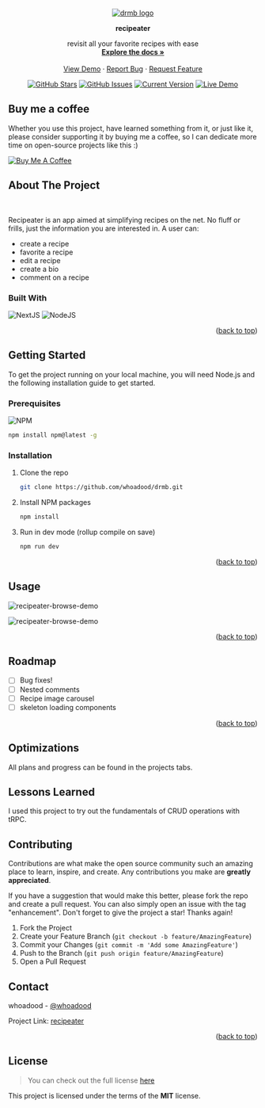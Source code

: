 <a name="readme-top" />
<br />

<div align="center">
  <a href="https://github.com/whoadood/recipeater">
    <img src="https://user-images.githubusercontent.com/82413454/201942312-be0d1107-4175-49f7-923f-1d17029069aa.png" alt="drmb logo">
  </a>

<strong>recipeater</strong>

  <p align="center">
    revisit all your favorite recipes with ease
    <br />
    <a href="https://github.com/recipeater/"><strong>Explore the docs »</strong></a>
    <br />
    <br />
    <a href="https://www.npmjs.com/package/recipeater">View Demo</a>
    ·
    <a href="https://github.com/whoadood/recipeater/issues">Report Bug</a>
    ·
    <a href="https://github.com/whoadood/recipeater/issues">Request Feature</a>
  </p>
</div>

<div align="center">

[![GitHub Stars](https://img.shields.io/github/stars/whoadood/recipeater.svg)](https://github.com/whoadood/recipeater/stargazers) [![GitHub Issues](https://img.shields.io/github/issues/whoadood/recipeater.svg)](https://github.com/whoadood/recipeater/issues) [![Current Version](https://img.shields.io/badge/version-1.0.0-green.svg)](https://github.com/whoadood/recipeater) [![Live Demo](https://img.shields.io/badge/demo-online-green.svg)](https://recipeater.vercel.app)

</div>

## Buy me a coffee

Whether you use this project, have learned something from it, or just like it, please consider supporting it by buying me a coffee, so I can dedicate more time on open-source projects like this :)

<a href="https://www.buymeacoffee.com/whoadood" target="_blank"><img src="https://www.buymeacoffee.com/assets/img/custom_images/orange_img.png" alt="Buy Me A Coffee" style="height: auto !important;width: auto !important;" ></a>

## About The Project

<!-- project main image -->

<br>
<!-- project description here -->

Recipeater is an app aimed at simplifying recipes on the net. No fluff or frills, just the information you are interested in. A user can:

- create a recipe
- favorite a recipe
- edit a recipe
- create a bio
- comment on a recipe

### Built With

<!-- project technologies icons -->

![NextJS](https://img.shields.io/badge/next.js-6DA55F?style=for-the-badge&logo=next.js&logoColor=white)
![NodeJS](https://img.shields.io/badge/node.js-6DA55F?style=for-the-badge&logo=node.js&logoColor=white)

<p align="right">(<a href="#readme-top">back to top</a>)</p>

## Getting Started

To get the project running on your local machine, you will need Node.js and the following installation guide to get started.

### Prerequisites

![NPM](https://img.shields.io/badge/NPM-%23000000.svg?style=for-the-badge&logo=npm&logoColor=white)

```sh
npm install npm@latest -g
```

### Installation

1. Clone the repo
   ```sh
   git clone https://github.com/whoadood/drmb.git
   ```
2. Install NPM packages
   ```sh
   npm install
   ```
3. Run in dev mode (rollup compile on save)
   ```sh
   npm run dev
   ```

<p align="right">(<a href="#readme-top">back to top</a>)</p>

## Usage

<!-- project demo images -->

![recipeater-browse-demo](https://user-images.githubusercontent.com/82413454/202517435-c343e197-175a-4de1-9c72-40bfe5fb4881.png)

![recipeater-browse-demo](https://user-images.githubusercontent.com/82413454/202517446-e6380192-ba69-45c0-859f-8b9e7f7b0075.png)

<!-- project usage guide -->

<p align="right">(<a href="#readme-top">back to top</a>)</p>

## Roadmap

<!-- future plans for project -->

- [ ] Bug fixes!
- [ ] Nested comments
- [ ] Recipe image carousel
- [ ] skeleton loading components

<!-- link to github issues -->
<!-- See the [open issues](https://github.com/[github-username]/[github-project-name]/issues) for a full list of proposed features (and known issues). -->

<p align="right">(<a href="#readme-top">back to top</a>)</p>

## Optimizations

<!-- optimization plans -->

All plans and progress can be found in the projects tabs.

## Lessons Learned

<!-- a few paragraphs about project learnings -->

I used this project to try out the fundamentals of CRUD operations with tRPC.

## Contributing

Contributions are what make the open source community such an amazing place to learn, inspire, and create. Any contributions you make are **greatly appreciated**.

If you have a suggestion that would make this better, please fork the repo and create a pull request. You can also simply open an issue with the tag "enhancement".
Don't forget to give the project a star! Thanks again!

1. Fork the Project
2. Create your Feature Branch (`git checkout -b feature/AmazingFeature`)
3. Commit your Changes (`git commit -m 'Add some AmazingFeature'`)
4. Push to the Branch (`git push origin feature/AmazingFeature`)
5. Open a Pull Request

<!-- MARKDOWN LINKS & IMAGES -->
<!-- https://www.markdownguide.org/basic-syntax/#reference-style-links -->

<!-- [contributors-shield]: https://img.shields.io/github/contributors/[github-username]/[github-project-name].svg?style=for-the-badge
[contributors-url]: https://github.com/[github-username]/[github-project-name]/graphs/contributors
[forks-shield]: https://img.shields.io/github/forks/[github-username]/[github-project-name].svg?style=for-the-badge
[forks-url]: https://github.com/[github-username]/[github-project-name]/network/members
[stars-shield]: https://img.shields.io/github/stars/[github-username]/[github-project-name].svg?style=for-the-badge
[stars-url]: https://github.com/[github-username]/[github-project-name]/stargazers
[issues-shield]: https://img.shields.io/github/issues/[github-username]/[github-project-name].svg?style=for-the-badge
[issues-url]: https://github.com/[github-username]/[github-project-name]/issues
[license-shield]: https://img.shields.io/github/license/[github-username]/[github-project-name].svg?style=for-the-badge
[license-url]: https://github.com/[github-username]/[github-project-name]/blob/master/LICENSE.txt
[linkedin-shield]: https://img.shields.io/badge/-LinkedIn-black.svg?style=for-the-badge&logo=linkedin&colorB=555
[linkedin-url]: https://linkedin.com/in/[linkedin-username]
[next.js]: https://img.shields.io/badge/next.js-000000?style=for-the-badge&logo=nextdotjs&logoColor=white
[next-url]: https://nextjs.org/
[react.js]: https://img.shields.io/badge/React-20232A?style=for-the-badge&logo=react&logoColor=61DAFB
[react-url]: https://reactjs.org/
[vue.js]: https://img.shields.io/badge/Vue.js-35495E?style=for-the-badge&logo=vuedotjs&logoColor=4FC08D
[vue-url]: https://vuejs.org/
[angular.io]: https://img.shields.io/badge/Angular-DD0031?style=for-the-badge&logo=angular&logoColor=white
[angular-url]: https://angular.io/
[svelte.dev]: https://img.shields.io/badge/Svelte-4A4A55?style=for-the-badge&logo=svelte&logoColor=FF3E00
[svelte-url]: https://svelte.dev/
[laravel.com]: https://img.shields.io/badge/Laravel-FF2D20?style=for-the-badge&logo=laravel&logoColor=white
[laravel-url]: https://laravel.com
[bootstrap.com]: https://img.shields.io/badge/Bootstrap-563D7C?style=for-the-badge&logo=bootstrap&logoColor=white
[bootstrap-url]: https://getbootstrap.com
[jquery.com]: https://img.shields.io/badge/jQuery-0769AD?style=for-the-badge&logo=jquery&logoColor=white
[jquery-url]: https://jquery.com -->

## Contact

whoadood - [@whoadood](https://twitter.com/whoadood)

Project Link: [recipeater](https://github.com/whoadood/recipeater)

<p align="right">(<a href="#readme-top">back to top</a>)</p>

## License

> You can check out the full license [here](https://github.com/whoadood/recipeater/LICENSE)

This project is licensed under the terms of the **MIT** license.
